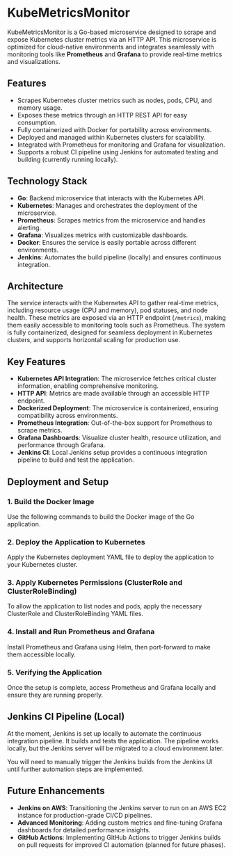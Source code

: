 # KubeMetricsMonitor

KubeMetricsMonitor is a Go-based microservice designed to scrape and expose Kubernetes cluster metrics via an HTTP API. This microservice is optimized for cloud-native environments and integrates seamlessly with monitoring tools like **Prometheus** and **Grafana** to provide real-time metrics and visualizations.

## Features

- Scrapes Kubernetes cluster metrics such as nodes, pods, CPU, and memory usage.
- Exposes these metrics through an HTTP REST API for easy consumption.
- Fully containerized with Docker for portability across environments.
- Deployed and managed within Kubernetes clusters for scalability.
- Integrated with Prometheus for monitoring and Grafana for visualization.
- Supports a robust CI pipeline using Jenkins for automated testing and building (currently running locally).

## Technology Stack

- **Go**: Backend microservice that interacts with the Kubernetes API.
- **Kubernetes**: Manages and orchestrates the deployment of the microservice.
- **Prometheus**: Scrapes metrics from the microservice and handles alerting.
- **Grafana**: Visualizes metrics with customizable dashboards.
- **Docker**: Ensures the service is easily portable across different environments.
- **Jenkins**: Automates the build pipeline (locally) and ensures continuous integration.

## Architecture

The service interacts with the Kubernetes API to gather real-time metrics, including resource usage (CPU and memory), pod statuses, and node health. These metrics are exposed via an HTTP endpoint (`/metrics`), making them easily accessible to monitoring tools such as Prometheus. The system is fully containerized, designed for seamless deployment in Kubernetes clusters, and supports horizontal scaling for production use.

## Key Features

- **Kubernetes API Integration**: The microservice fetches critical cluster information, enabling comprehensive monitoring.
- **HTTP API**: Metrics are made available through an accessible HTTP endpoint.
- **Dockerized Deployment**: The microservice is containerized, ensuring compatibility across environments.
- **Prometheus Integration**: Out-of-the-box support for Prometheus to scrape metrics.
- **Grafana Dashboards**: Visualize cluster health, resource utilization, and performance through Grafana.
- **Jenkins CI**: Local Jenkins setup provides a continuous integration pipeline to build and test the application.

## Deployment and Setup

### 1. Build the Docker Image
Use the following commands to build the Docker image of the Go application.

### 2. Deploy the Application to Kubernetes
Apply the Kubernetes deployment YAML file to deploy the application to your Kubernetes cluster.

### 3. Apply Kubernetes Permissions (ClusterRole and ClusterRoleBinding)
To allow the application to list nodes and pods, apply the necessary ClusterRole and ClusterRoleBinding YAML files.

### 4. Install and Run Prometheus and Grafana
Install Prometheus and Grafana using Helm, then port-forward to make them accessible locally.

### 5. Verifying the Application
Once the setup is complete, access Prometheus and Grafana locally and ensure they are running properly.

## Jenkins CI Pipeline (Local)

At the moment, Jenkins is set up locally to automate the continuous integration pipeline. It builds and tests the application. The pipeline works locally, but the Jenkins server will be migrated to a cloud environment later.

You will need to manually trigger the Jenkins builds from the Jenkins UI until further automation steps are implemented.

## Future Enhancements

- **Jenkins on AWS**: Transitioning the Jenkins server to run on an AWS EC2 instance for production-grade CI/CD pipelines.
- **Advanced Monitoring**: Adding custom metrics and fine-tuning Grafana dashboards for detailed performance insights.
- **GitHub Actions**: Implementing GitHub Actions to trigger Jenkins builds on pull requests for improved CI automation (planned for future phases).
